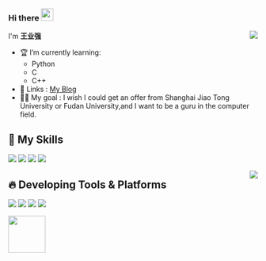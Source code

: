 ### **Hi there** <img src="https://media.giphy.com/media/hvRJCLFzcasrR4ia7z/giphy.gif" width="25px">
<img align="right" src="https://github-readme-stats.vercel.app/api?username=WangYeQianger&show_icons=true" >  



I'm **王业强**

- 🏆 I’m currently learning:
  - Python
  - C
  - C++
- 🧲 Links : [My Blog](https://blog.csdn.net/Muchenxi_?spm=1000.2115.3001.5343)
- 🐱‍🏍 My goal : I wish I could get an offer from Shanghai Jiao Tong University or Fudan University,and I want to be a guru in the computer field.
 


## 🥼 **My Skills**
![](https://img.shields.io/badge/-Python-3e74a2?style=flat-square&logo=Python&logoColor=fff)
![](https://img.shields.io/badge/-HTML-e76029?style=flat-square&logo=html5&logoColor=fff)
![](https://img.shields.io/badge/-C-339933?style=flat-square&logo=C&logoColor=fff)
![](https://img.shields.io/badge/-C++-4fc08d?style=flat-square&logo=cplusplus&logoColor=fff)

<img align="right" src="https://github-readme-stats.vercel.app/api/top-langs/?username=WangYeQianger">


## 🔥 **Developing Tools & Platforms**
![](https://img.shields.io/badge/%20-Windows10-brightgreen)
![](https://img.shields.io/badge/%20-IDLE-blue)
![](https://img.shields.io/badge/%20-Pycharm-yellowgreen)
![](https://img.shields.io/badge/%20-Visual%20Studio%202019-purple)
  

<img align="left" src="https://cdn.jsdelivr.net/gh/yzyyz1387/WangYeQianger/nwafu.png" height="75px"> 
